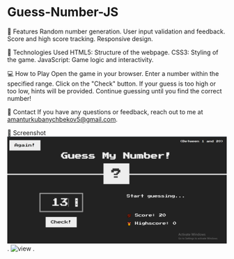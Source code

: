 # Guess-Number-JS

🚀 Features
Random number generation.
User input validation and feedback.
Score and high score tracking.
Responsive design.

🔧 Technologies Used
HTML5: Structure of the webpage.
CSS3: Styling of the game.
JavaScript: Game logic and interactivity.

💻 How to Play
Open the game in your browser.
Enter a number within the specified range.
Click on the "Check" button.
If your guess is too high or too low, hints will be provided.
Continue guessing until you find the correct number!

📧 Contact
If you have any questions or feedback, reach out to me at amanturkubanychbekov5@gmail.com.


📸 Screenshot
![view](./img/Screenshot.png) .
![view](./images/winCase.png) .

